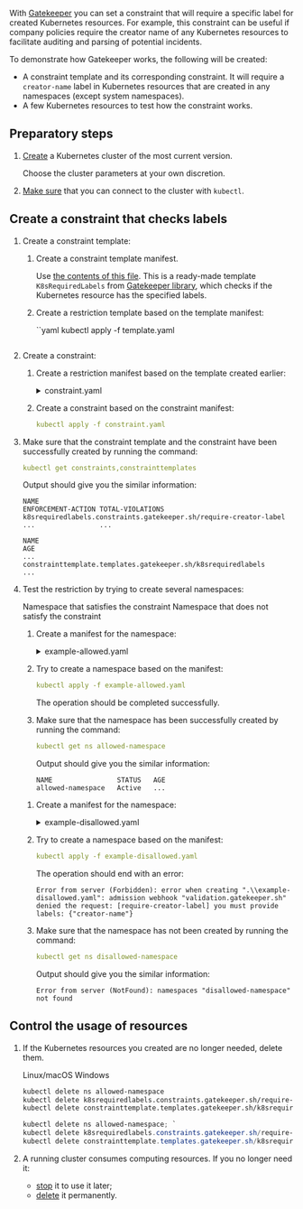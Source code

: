 With [Gatekeeper](../../../k8s-reference/gatekeeper) you can set a constraint that will require a specific label for created Kubernetes resources. For example, this constraint can be useful if company policies require the creator name of any Kubernetes resources to facilitate auditing and parsing of potential incidents.

To demonstrate how Gatekeeper works, the following will be created:

- A constraint template and its corresponding constraint. It will require a `creator-name` label in Kubernetes resources that are created in any namespaces (except system namespaces).
- A few Kubernetes resources to test how the constraint works.

## Preparatory steps

1. [Create](../../../operations/create-cluster) a Kubernetes cluster of the most current version.

   Choose the cluster parameters at your own discretion.

1. [Make sure](../../../connect/kubectl) that you can connect to the cluster with `kubectl`.

## Create a constraint that checks labels

1. Create a constraint template:

   1. Create a constraint template manifest.

      Use [the contents of this file](https://github.com/open-policy-agent/gatekeeper-library/blob/master/library/general/requiredlabels/template.yaml). This is a ready-made template `K8sRequiredLabels` from [Gatekeeper library](https://github.com/open-policy-agent/gatekeeper-library), which checks if the Kubernetes resource has the specified labels.

   1. Create a restriction template based on the template manifest:

      ``yaml
      kubectl apply -f template.yaml
      ```

1. Create a constraint:

   1. Create a restriction manifest based on the template created earlier:

      <details>
      <summary markdown="span">constraint.yaml</summary>

      ```yaml
      apiVersion: constraints.gatekeeper.sh/v1beta1
      kind: K8sRequiredLabels
      metadata:
        name: require-creator-label
      spec:
        match:
          kinds:
            - apiGroups: [""]
              kinds: ["Namespace"]
          excludedNamespaces: ["kube-system"]
        parameters:
          labels:
            - key: creator-name
              allowedRegex: "(([A-Za-z0-9][-A-Za-z0-9_.]*)?[A-Za-z0-9])?"
      ```

      </details>

   1. Create a constraint based on the constraint manifest:

      ```yaml
      kubectl apply -f constraint.yaml
      ```

1. Make sure that the constraint template and the constraint have been successfully created by running the command:

   ```yaml
   kubectl get constraints,constrainttemplates
   ```

   Output should give you the similar information:

   ```text
   NAME                                                              ENFORCEMENT-ACTION TOTAL-VIOLATIONS
   k8srequiredlabels.constraints.gatekeeper.sh/require-creator-label ...                ... 

   NAME                                                              AGE
   ...
   constrainttemplate.templates.gatekeeper.sh/k8srequiredlabels      ...
   ```

1. Test the restriction by trying to create several namespaces:

   <tabs>
   <tablist>
   <tab>Namespace that satisfies the constraint</tab>
   <tab>Namespace that does not satisfy the constraint</tab>
   </tablist>
   <tabpanel>

   1. Create a manifest for the namespace:

      <details>
      <summary markdown="span">example-allowed.yaml</summary>

      ```yaml
      apiVersion: v1
      kind: Namespace
      metadata:
        name: allowed-namespace
        labels:
          creator-name: john.doe
      ```

   1. Try to create a namespace based on the manifest:

      ```yaml
      kubectl apply -f example-allowed.yaml
      ```

      The operation should be completed successfully.

   1. Make sure that the namespace has been successfully created by running the command:

      ```yaml
      kubectl get ns allowed-namespace
      ```

      Output should give you the similar information:

      ```text
      NAME                STATUS   AGE
      allowed-namespace   Active   ...
      ```

   </tabpanel>
   <tabpanel>

   1. Create a manifest for the namespace:

      <details>
      <summary markdown="span">example-disallowed.yaml</summary>

      ```yaml
      apiVersion: v1
      kind: Namespace
      metadata:
        name: disallowed-namespace
        labels:
          my-label: sample
      ```

   1. Try to create a namespace based on the manifest:

      ```yaml
      kubectl apply -f example-disallowed.yaml
      ```

      The operation should end with an error:

      ```text
      Error from server (Forbidden): error when creating ".\\example-disallowed.yaml": admission webhook "validation.gatekeeper.sh" denied the request: [require-creator-label] you must provide labels: {"creator-name"}
      ```

   1. Make sure that the namespace has not been created by running the command:

      ```yaml
      kubectl get ns disallowed-namespace
      ```

      Output should give you the similar information:

      ```text
      Error from server (NotFound): namespaces "disallowed-namespace" not found
      ```

   </tabpanel>
   </tabs>

## Control the usage of resources

1. If the Kubernetes resources you created are no longer needed, delete them.

   <tabs>
   <tablist>
   <tab>Linux/macOS</tab>
   <tab>Windows</tab>
   </tablist>
   <tabpanel>

   ```bash
   kubectl delete ns allowed-namespace
   kubectl delete k8srequiredlabels.constraints.gatekeeper.sh/require-creator-label
   kubectl delete constrainttemplate.templates.gatekeeper.sh/k8srequiredlabels

   ```

   </tabpanel>
   <tabpanel>

   ```powershell
   kubectl delete ns allowed-namespace; `
   kubectl delete k8srequiredlabels.constraints.gatekeeper.sh/require-creator-label; `
   kubectl delete constrainttemplate.templates.gatekeeper.sh/k8srequiredlabels
   ```

   </tabpanel>
   </tabs>

1. A running cluster consumes computing resources. If you no longer need it:

   - [stop](../../../operations/manage-cluster#start-or-stop-the-cluster) it to use it later;
   - [delete](../../../operations/manage-cluster#delete-cluster) it permanently.
